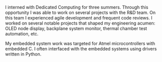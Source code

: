 I interned with Dedicated Computing for three summers. Through this opportunity I was able to work on several projects with the R&D team. On this team I experienced agile development and frequent code reviews. I worked on several notable projects that shaped my engineering acumen: OLED node display, backplane system monitor, thermal chamber test automation, etc.
 
My embedded system work was targeted for Atmel microcontrollers with embedded C. I often interfaced with the embedded systems using drivers written in Python. 
